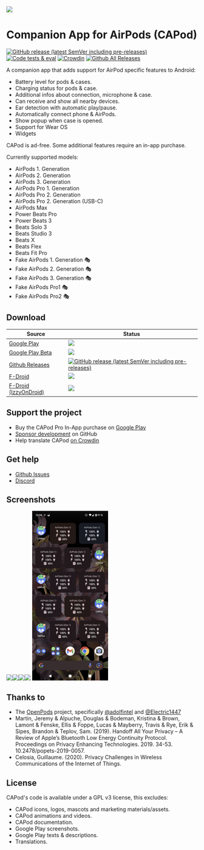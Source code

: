 <img src="https://github.com/d4rken-org/capod/raw/main/.assets/banner.png" width="400">

# Companion App for AirPods (CAPod)
[![GitHub release (latest SemVer including pre-releases)](https://img.shields.io/github/v/release/d4rken-org/capod?include_prereleases)](https://github.com/d4rken-org/capod/releases/latest)
[![Code tests & eval](https://github.com/d4rken-org/capod/actions/workflows/code-checks.yml/badge.svg)](https://github.com/d4rken/capod/actions/workflows/code-checks.yml)
[![Crowdin](https://badges.crowdin.net/capod/localized.svg)](https://crowdin.com/project/capod)
[![Github All Releases](https://img.shields.io/github/downloads/d4rken-org/capod/total.svg)](https://github.com/d4rken-org/capod/releases/latest)

A companion app that adds support for AirPod specific features to Android:

* Battery level for pods & cases.
* Charging status for pods & case.
* Additional infos about connection, microphone & case.
* Can receive and show all nearby devices.
* Ear detection with automatic play/pause.
* Automatically connect phone & AirPods.
* Show popup when case is opened.
* Support for Wear OS
* Widgets

CAPod is ad-free. Some additional features require an in-app purchase.

Currently supported models:

* AirPods 1. Generation
* AirPods 2. Generation
* AirPods 3. Generation
* AirPods Pro 1. Generation
* AirPods Pro 2. Generation
* AirPods Pro 2. Generation (USB-C)
* AirPods Max
* Power Beats Pro
* Power Beats 3
* Beats Solo 3
* Beats Studio 3
* Beats X
* Beats Flex
* Beats Fit Pro
* Fake AirPods 1. Generation 🎭
* Fake AirPods 2. Generation 🎭
* Fake AirPods 3. Generation 🎭
* Fake AirPods Pro1 🎭
* Fake AirPods Pro2 🎭

## Download

| Source                                                                       | Status                                                                                                                                                                                                                                                         |
|------------------------------------------------------------------------------|----------------------------------------------------------------------------------------------------------------------------------------------------------------------------------------------------------------------------------------------------------------|
| [Google Play](https://play.google.com/store/apps/details?id=eu.darken.capod) | [![](https://img.shields.io/endpoint?color=green&logo=google-play&logoColor=green&url=https%3A%2F%2Fplay.cuzi.workers.dev%2Fplay%3Fi%3Deu.darken.capod%26l%3DGoogle%2520Play%26m%3D%24version)](https://play.google.com/store/apps/details?id=eu.darken.capod) |
| [Google Play Beta](https://play.google.com/apps/testing/eu.darken.capod)     | [![](https://img.shields.io/badge/Google%20Play-Beta-yellowgreen?style=flat&logo=google-play)](https://play.google.com/apps/testing/eu.darken.capod)                                                                                                           |                                                                                                                  |
| [Github Releases](https://github.com/d4rken-org/capod/releases)              | [![GitHub release (latest SemVer including pre-releases)](https://img.shields.io/github/v/release/d4rken-org/capod?include_prereleases&label=GitHub)](https://github.com/d4rken-org/capod/releases/latest)                                                     |
| [F-Droid](https://f-droid.org/en/packages/eu.darken.capod/)                  | [![](https://img.shields.io/f-droid/v/eu.darken.capod)](https://f-droid.org/en/packages/eu.darken.capod/)                                                                                                                                                      |
| [F-Droid (IzzyOnDroid)](https://apt.izzysoft.de/packages/eu.darken.capod/)   | [![](https://img.shields.io/endpoint?url=https://apt.izzysoft.de/fdroid/api/v1/shield/eu.darken.capod)](https://apt.izzysoft.de/packages/eu.darken.capod/)                                                                                                     |


## Support the project

* Buy the CAPod Pro In-App purchase on [Google Play](https://play.google.com/store/apps/details?id=eu.darken.capod)
* [Sponsor development](https://github.com/sponsors/d4rken) on GitHub
* Help translate CAPod [on Crowdin](https://crowdin.com/project/capod)

## Get help

* [Github Issues](https://github.com/d4rken-org/capod/issues)
* [Discord](https://discord.gg/vHubYPp)

## Screenshots

<img src="https://github.com/d4rken-org/capod/raw/main/.assets/screenshots/1.png" width="200"><img src="https://github.com/d4rken-org/capod/raw/main/.assets/screenshots/2.png" width="200"><img src="https://github.com/d4rken-org/capod/raw/main/.assets/screenshots/3.png" width="200"><img src="https://github.com/d4rken-org/capod/raw/main/.assets/screenshots/4.png" width="200">
<img src="https://raw.githubusercontent.com/d4rken-org/capod/main/fastlane/metadata/android/en-US/images/phoneScreenshots/5.png" width="200">
## Thanks to

* The [OpenPods](https://github.com/adolfintel/OpenPods) project,
  specifically [@adolfintel](https://github.com/adolfintel) and [@Electric1447](https://github.com/Electric1447)
* Martin, Jeremy & Alpuche, Douglas & Bodeman, Kristina & Brown, Lamont & Fenske, Ellis & Foppe, Lucas & Mayberry,
  Travis & Rye, Erik & Sipes, Brandon & Teplov, Sam. (2019). Handoff All Your Privacy – A Review of Apple’s Bluetooth
  Low Energy Continuity Protocol. Proceedings on Privacy Enhancing Technologies. 2019. 34-53. 10.2478/popets-2019-0057.
* Celosia, Guillaume. (2020). Privacy Challenges in Wireless Communications of the Internet of Things.

## License

CAPod's code is available under a GPL v3 license, this excludes:

* CAPod icons, logos, mascots and marketing materials/assets.
* CAPod animations and videos.
* CAPod documentation.
* Google Play screenshots.
* Google Play texts & descriptions.
* Translations.
